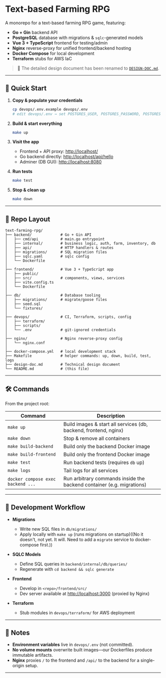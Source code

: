# Text-based Farming RPG

A monorepo for a text-based farming RPG game, featuring:

- **Go + Gin** backend API  
- **PostgreSQL** database with migrations & `sqlc`-generated models  
- **Vue 3 + TypeScript** frontend for testing/admin  
- **Nginx** reverse-proxy for unified frontend/backend hosting  
- **Docker Compose** for local development  
- **Terraform** stubs for AWS IaC  

> 📄 The detailed design document has been renamed to [`DESIGN-DOC.md`](./DESIGN-DOC.md).

---

## 🚀 Quick Start

1. **Copy & populate your credentials**  

    ```bash
    cp devops/.env.example devops/.env
    # edit devops/.env → set POSTGRES_USER, POSTGRES_PASSWORD, POSTGRES_DB
    ```

2. **Build & start everything**

    ```bash
    make up
    ```

3. **Visit the app**

   - Frontend + API proxy:  [http://localhost/](http://localhost/)
   - Go backend directly:   [http://localhost/api/hello](http://localhost/api/hello)
   - Adminer (DB GUI):      [http://localhost:8080](http://localhost:8080)

4. **Run tests**

   ```bash
   make test
   ```

5. **Stop & clean up**

   ```bash
   make down
   ```

---

## 📁 Repo Layout

```plaintext
text-farming-rpg/
├── backend/             # Go + Gin API
│   ├── cmd/api          # main.go entrypoint
│   ├── internal/        # business logic, auth, farm, inventory, db
│   ├── api/             # HTTP handlers & routes
│   ├── migrations/      # SQL migration files
│   ├── sqlc.yaml        # sqlc config
│   └── Dockerfile
│
├── frontend/            # Vue 3 + TypeScript app
│   ├── public/
│   ├── src/             # components, views, services
│   ├── vite.config.ts
│   └── Dockerfile
│
├── db/                  # Database tooling
│   ├── migrations/      # migrate/goose files
│   ├── seed.sql
│   └── fixtures/
│
├── devops/              # CI, Terraform, scripts, config
│   ├── terraform/
│   ├── scripts/
│   └── .env             # git-ignored credentials
│
├── nginx/               # Nginx reverse-proxy config
│   └── nginx.conf
│
├── docker-compose.yml   # local development stack
├── Makefile             # helper commands: up, down, build, test, logs
├── design-doc.md        # Technical design document
└── README.md            # (this file)
```

---

## 🛠 Commands

From the project root:

| Command                           | Description                                                           |
| --------------------------------- | --------------------------------------------------------------------- |
| `make up`                         | Build images & start all services (db, backend, frontend, nginx)      |
| `make down`                       | Stop & remove all containers                                          |
| `make build-backend`              | Build only the backend Docker image                                   |
| `make build-frontend`             | Build only the frontend Docker image                                  |
| `make test`                       | Run backend tests (requires `db` up)                                  |
| `make logs`                       | Tail logs for all services                                            |
| `docker compose exec backend ...` | Run arbitrary commands inside the backend container (e.g. migrations) |

---

## 🔧 Development Workflow

- **Migrations**

  - Write new SQL files in `db/migrations/`
  - Apply locally with `make up` (runs migrations on startup)((No it doesn't, not yet. It will. Need to add a `migrate` service to docker-compose first.))
- **SQLC Models**

  - Define SQL queries in `backend/internal/db/queries/`
  - Regenerate with `cd backend && sqlc generate`
- **Frontend**

  - Develop in `<repo>/frontend/src/`
  - Dev server available at [http://localhost:3000](http://localhost:3000) (proxied by Nginx)
- **Terraform**

  - Stub modules in `devops/terraform/` for AWS deployment

---

## 📝 Notes

- **Environment variables** live in `devops/.env` (not committed).
- **No volume mounts** overwrite built images—our Dockerfiles produce immutable artifacts.
- **Nginx** proxies `/` to the frontend and `/api/` to the backend for a single-origin setup.

---
